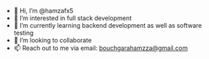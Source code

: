 - 👋 Hi, I’m @hamzafx5
- 👀 I’m interested in full stack development
- 🌱 I’m currently learning backend development as well as software testing
- 💞️ I’m looking to collaborate
- 📫 Reach out to me via email: bouchgarahamzza@gmail.com
